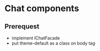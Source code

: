 # Chat components

## Prerequest

- implement IChatFacade
- put theme-default as a class on body tag

